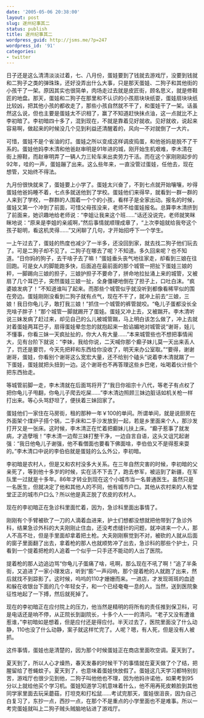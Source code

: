 ```yaml
---
date: '2005-05-06 20:38:00'
layout: post
slug: 遂州纪事其二
status: publish
title: 遂州纪事其二
wordpress_guid: http://jsms.me/?p=247
wordpress_id: '91'
categories:
- twitter
---
```


日子还是这么清清淡淡过着，七、八月份，蛋娃要到了钱就去游戏厅，没要到钱就和二狗子之类的弹珠珠，还好没弄出什么大事，只是那天蛋娃、二狗子和其他街的小孩干了一架。原因其实也很简单，肉场走过去就是皮匠街，顾名思义，就是修鞋匠的地盘。那天，蛋娃和二狗子在那里和不认识的小孩扇块块纸耍，蛋娃扇块块纸比较凶，把其他小孩的都收走了，那些小孩自然就不干了，和蛋娃干了一架。话虽然这么说，但也主要是蛋娃太不识相了，赢了不知道赶快抹点油，这一点就比不上李初暗了。李初暗四十多了，混到现在，不就是靠着见好就收。见好就收，说起来容易啊，做起来的时候没几个见到利益还清醒着的，风向一不对就倒了一大片。 

可惜，蛋娃不是个省油的灯。蛋娃之所以变成这样调皮捣蛋，和他爸妈是脱不了干系的。蛋娃他妈李木清和他爸赵审明是91年进的城，刚开始生机艰难，李木清在街上擦鞋，而赵审明弄了一辆人力三轮车来出卖劳力干活。而在这个家刚刚起步的92年，哇的一声，蛋娃蹦了出来。这么些年来，一直没管过蛋娃，任他去，现在想管，又始终不得法。 

九月份很快就来了，蛋娃要上小学了。蛋娃太兴奋了，不到七点就开始嚷嚷，吵得蛋娃他爸妈睡不着，七点多就送他到了学校。蛋娃他们来得早，就看到一群一群的人来到了学校，一群群的人围着一个个的小孩，看样子是全家出动。报名的时候，蛋娃又第一个冲到了前面，可惜父母孩没来，老师不给蛋娃报名。总算李木清挤到了前面来，她识趣地给老师说：“李姐让我来这个班……”话还没说完，老师就笑眯眯地说：“原来是李姐的亲戚啊，”然后事情就顺理成章了，“上次李姐就给我夸这个孩子聪明，看这机灵得……”又闲聊了几句，才开始招呼下一个学生。 

一上午过去了，蛋娃的热度也减少了一半多，还没回到家，就去找二狗子他们玩去了。可是二狗子却不见了。二狗子在哪去了呢？不知道。多久回来呢？也不知道。“日你妈的狗子，去干啥子去了嘛！”蛋娃垂头丧气地往家走，却看到三娘在往回跑。可是女人的脚能跑多快，后面追在最前面的那个城管一把扯下蛋娃三娘的秤，一脚踢向三娘的担子，三娘护担子不要命了，拼命地拉扯涌上来的城管，又被扇了几个耳巴子，突然蛋娃三娘一扯，全身僵硬地倒在了担子上，口吐白沫。“疯婆娘发病了！”不知道谁叫了起来。而那些个城管似乎就没听到都像看稀罕似的围在旁边。蛋娃刚刚没看到二狗子就有点气，现在不干了，就冲上前去“三娘，三娘！我日你龟儿子，敢打我三娘！”抓住一个城管的裤管就咬。“龟儿子蛋都没长全充啥子胖子！”那个城管一脚就踢开了蛋娃。蛋娃又冲上去，又被踹开。李木清听说三妹发病了赶过来，却见自己的么儿被城管踹，马上明白该怎么做了，冲上去就对着蛋娃两耳巴子，扇得蛋娃晕忽忽的就抱起来一脸谄媚地对城管说“谢哥，娃儿不懂事，你看三妹一天疯扯扯的，你大人有大量……”本来城管些也不想把事情闹大，见有台阶下就说：“李妹，我给你说，二天喊你那个癫子妹儿莫一天出来丢人了，罚还是要罚，今天先把秤和东西给你没收了，明天来办公室取。”“要得，谢谢谢哥，蛋娃，你看别个谢哥这么宽宏大量，还不给别个磕头”说着李木清就踹了一下蛋娃，蛋娃就把头扭到一边。这个谢哥也不再答理这些乡巴佬，吆喝着伙计些个把东西抬走。 

等城管前脚一走，李木清就在后面骂将开了“我日你祖宗十八代，等老子有点权了把你龟儿子甩翻，你龟儿子爬去吃屎……”李木清边照顾三妹边脏话如机关枪一样打出来。等心头骂舒坦了，便扶着三妹回家了。 

蛋娃他们一家住在马房街，租的那种一年￥100的单间。所谓单间，就是说厨房在外面架个煤炉子搭个锅，二手床和二手沙发放到一起，若是乡里面来个人，那沙发打开又是一张床。这时候，李木清正在忙着把癫妹儿扶上床。“癫子惹事了就发病，才造孽哦！”李木清一边帮三妹打整干净，一边自言自语，这头又诅咒起谢强：“我日他龟儿子谢强，他不看僧面也要看下佛面啥，李伯伯又不是得惹来耍的。”李木清口中说的李伯伯就是蛋娃的么么外公，李初暗。 

李初暗是农村人，但是又和农村没多大关系。在三年自然灾害的时候，李初暗的父亲死了，等到他十多岁的时候，实在活不下去了，跑去参军，被运到了新疆，在军队里一过就是十多年。86年才转业到现在这个小城市当一名普通医生。虽然只是一名医生，但就决定了他和其他人的不同，他有城市户口。其他从农村来的人有堂堂正正的城市户口么？所以他是真正脱了农皮的农村人。 

现在的李初暗正在急诊科里面忙着，因为，急诊科里面出事情了。 

刚刚有个手臂被砍了一刀的人滴着血进来，护士们想都没想就把他带到了急诊外科，结果急诊外科的大夫刚刚止住血，还没考虑缝针的问题，就冲进来一个人，那人不高不壮，但是手里面却拿着把土枪。大夫刚刚察觉到不对，被砍的人就从后面的窗子里面翻了出去，拿着枪的那人也就顺势冲了出去，急诊科的那些个护士，只看到一个提着把枪的人追着一个似乎一只手还不能动的人出了医院。 

提着枪的那人边追边骂“你龟儿子蛋痛了啥，吼啊，那么现在不吼了啊！”追了半条街，又追进了一家小理发店，听到“膨”一声闷响，那个提着枪的人就跑了出来，然后就找不到踪影了。这时候，呜呜的110才姗姗而来。一进店，才发现斑斑的血迹和躲在收银台下面的几个年轻女子，和一个已经奄奄一息的人。当然，送到医院象征性地起了一下搏，然后就死掉了。 

现在的李初暗正在应付院上的压力，他当然是精明的将所有的责任推到保卫科，可是电话还是响不停，从正院长到副院长，十多个人一一的清问。“老子又没有遭谁惹谁，”李初暗如是想着，但是应付还是得应付。半天过去了，医院里面没了什么动静，110也没了什么动静，案子就这样忙完了。人呢？嗯，有人死，但是没有人被抓。 

这件事情，蛋娃也是清楚的，因为那个时候蛋娃正在商店里面吹空调。夏天到了。 

夏天到了，所以人心才燥热，春天发春的时候干下的事情就在夏天做了个了结，把腥留给了苍蝇蚊子。夏天到了，也意味着蛋娃快放假了。蛋娃这几天学习都特别刻苦，游戏厅也很少见到他，二狗子叫他他也不理，因为他妈许诺他，如果考到95分以上就给他买个学习机。蛋娃知道学习机意味着什么，他不用再死皮赖脸到其他同学家里面去玩采蘑菇，打坦克和打松鼠……考试完那天，蛋娃很沮丧，因为自己白复习了，东抄一点，西抄一点，在那个不是重点的小学里面也不是难事。所以一考完蛋娃就叫上二狗子贼头贼脑地钻进了游戏厅。
